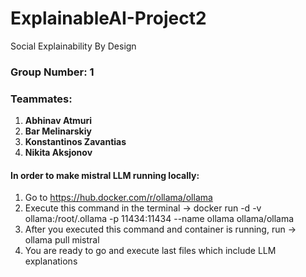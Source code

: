 # ExplainableAI-Project2
 Social Explainability By Design

### Group Number: 1

### Teammates:
1. **Abhinav Atmuri**
2. **Bar Melinarskiy**
3. **Konstantinos Zavantias**
4. **Nikita Aksjonov**


#### In order to make mistral LLM running locally:
1. Go to https://hub.docker.com/r/ollama/ollama
2. Execute this command in the terminal -> docker run -d -v ollama:/root/.ollama -p 11434:11434 --name ollama ollama/ollama 
3. After you executed this command and container is running, run -> ollama pull mistral
4. You are ready to go and execute last files which include LLM explanations